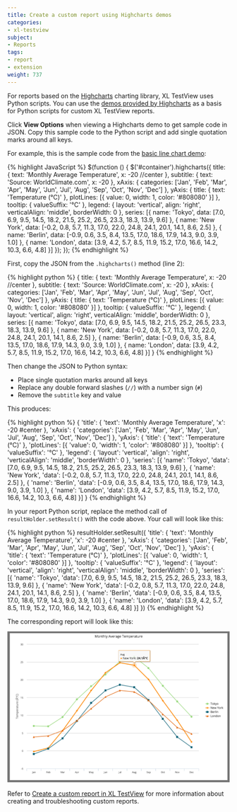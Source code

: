 ```yaml
---
title: Create a custom report using Highcharts demos
categories:
- xl-testview
subject:
- Reports
tags:
- report
- extension
weight: 737
---
```


For reports based on the [Highcharts](http://www.highcharts.com/) charting library, XL TestView uses Python scripts. You can use the [demos provided by Highcharts](http://www.highcharts.com/demo) as a basis for Python scripts for custom XL TestView reports.

Click **View Options** when viewing a Highcharts demo to get sample code in JSON. Copy this sample code to the Python script and add single quotation marks around all keys.

For example, this is the sample code from the [basic line chart demo](http://www.highcharts.com/demo/line-basic):

{% highlight JavaScript %}
$(function () {
    $('#container').highcharts({
        title: {
            text: 'Monthly Average Temperature',
            x: -20 //center
        },
        subtitle: {
            text: 'Source: WorldClimate.com',
            x: -20
        },
        xAxis: {
            categories: ['Jan', 'Feb', 'Mar', 'Apr', 'May', 'Jun',
                'Jul', 'Aug', 'Sep', 'Oct', 'Nov', 'Dec']
        },
        yAxis: {
            title: {
                text: 'Temperature (°C)'
            },
            plotLines: [{
                value: 0,
                width: 1,
                color: '#808080'
            }]
        },
        tooltip: {
            valueSuffix: '°C'
        },
        legend: {
            layout: 'vertical',
            align: 'right',
            verticalAlign: 'middle',
            borderWidth: 0
        },
        series: [{
            name: 'Tokyo',
            data: [7.0, 6.9, 9.5, 14.5, 18.2, 21.5, 25.2, 26.5, 23.3, 18.3, 13.9, 9.6]
        }, {
            name: 'New York',
            data: [-0.2, 0.8, 5.7, 11.3, 17.0, 22.0, 24.8, 24.1, 20.1, 14.1, 8.6, 2.5]
        }, {
            name: 'Berlin',
            data: [-0.9, 0.6, 3.5, 8.4, 13.5, 17.0, 18.6, 17.9, 14.3, 9.0, 3.9, 1.0]
        }, {
            name: 'London',
            data: [3.9, 4.2, 5.7, 8.5, 11.9, 15.2, 17.0, 16.6, 14.2, 10.3, 6.6, 4.8]
        }]
    });
});
{% endhighlight %}

First, copy the JSON from the `.highcharts()` method (line 2):

{% highlight python %}
{
    title: {
        text: 'Monthly Average Temperature',
        x: -20 //center
    },
    subtitle: {
        text: 'Source: WorldClimate.com',
        x: -20
    },
    xAxis: {
        categories: ['Jan', 'Feb', 'Mar', 'Apr', 'May', 'Jun',
            'Jul', 'Aug', 'Sep', 'Oct', 'Nov', 'Dec']
    },
    yAxis: {
        title: {
            text: 'Temperature (°C)'
        },
        plotLines: [{
            value: 0,
            width: 1,
            color: '#808080'
        }]
    },
    tooltip: {
        valueSuffix: '°C'
    },
    legend: {
        layout: 'vertical',
        align: 'right',
        verticalAlign: 'middle',
        borderWidth: 0
    },
    series: [{
        name: 'Tokyo',
        data: [7.0, 6.9, 9.5, 14.5, 18.2, 21.5, 25.2, 26.5, 23.3, 18.3, 13.9, 9.6]
    }, {
        name: 'New York',
        data: [-0.2, 0.8, 5.7, 11.3, 17.0, 22.0, 24.8, 24.1, 20.1, 14.1, 8.6, 2.5]
    }, {
        name: 'Berlin',
        data: [-0.9, 0.6, 3.5, 8.4, 13.5, 17.0, 18.6, 17.9, 14.3, 9.0, 3.9, 1.0]
    }, {
        name: 'London',
        data: [3.9, 4.2, 5.7, 8.5, 11.9, 15.2, 17.0, 16.6, 14.2, 10.3, 6.6, 4.8]
    }]
}
{% endhighlight %}

Then change the JSON to Python syntax:

* Place single quotation marks around all keys
* Replace any double forward slashes (`//`) with a number sign (`#`)
* Remove the `subtitle` key and value

This produces:

{% highlight python %}
{
    'title': {
        'text': 'Monthly Average Temperature',
        'x': -20 #center
    },
    'xAxis': {
        'categories': ['Jan', 'Feb', 'Mar', 'Apr', 'May', 'Jun',
            'Jul', 'Aug', 'Sep', 'Oct', 'Nov', 'Dec']
    },
    'yAxis': {
        'title': {
            'text': 'Temperature (°C)'
        },
        'plotLines': [{
            'value': 0,
            'width': 1,
            'color': '#808080'
        }]
    },
    'tooltip': {
        'valueSuffix': '°C'
    },
    'legend': {
        'layout': 'vertical',
        'align': 'right',
        'verticalAlign': 'middle',
        'borderWidth': 0
    },
    'series': [{
        'name': 'Tokyo',
        'data': [7.0, 6.9, 9.5, 14.5, 18.2, 21.5, 25.2, 26.5, 23.3, 18.3, 13.9, 9.6]
    }, {
        'name': 'New York',
        'data': [-0.2, 0.8, 5.7, 11.3, 17.0, 22.0, 24.8, 24.1, 20.1, 14.1, 8.6, 2.5]
    }, {
        'name': 'Berlin',
        'data': [-0.9, 0.6, 3.5, 8.4, 13.5, 17.0, 18.6, 17.9, 14.3, 9.0, 3.9, 1.0]
    }, {
        'name': 'London',
        'data': [3.9, 4.2, 5.7, 8.5, 11.9, 15.2, 17.0, 16.6, 14.2, 10.3, 6.6, 4.8]
    }]
}
{% endhighlight %}

In your report Python script, replace the method call of `resultHolder.setResult()` with the code above. Your call will look like this:

{% highlight python %}
resultHolder.setResult({
    'title': {
        'text': 'Monthly Average Temperature',
        'x': -20 #center
    },
    'xAxis': {
        'categories': ['Jan', 'Feb', 'Mar', 'Apr', 'May', 'Jun',
            'Jul', 'Aug', 'Sep', 'Oct', 'Nov', 'Dec']
    },
    'yAxis': {
        'title': {
            'text': 'Temperature (°C)'
        },
        'plotLines': [{
            'value': 0,
            'width': 1,
            'color': '#808080'
        }]
    },
    'tooltip': {
        'valueSuffix': '°C'
    },
    'legend': {
        'layout': 'vertical',
        'align': 'right',
        'verticalAlign': 'middle',
        'borderWidth': 0
    },
    'series': [{
        'name': 'Tokyo',
        'data': [7.0, 6.9, 9.5, 14.5, 18.2, 21.5, 25.2, 26.5, 23.3, 18.3, 13.9, 9.6]
    }, {
        'name': 'New York',
        'data': [-0.2, 0.8, 5.7, 11.3, 17.0, 22.0, 24.8, 24.1, 20.1, 14.1, 8.6, 2.5]
    }, {
        'name': 'Berlin',
        'data': [-0.9, 0.6, 3.5, 8.4, 13.5, 17.0, 18.6, 17.9, 14.3, 9.0, 3.9, 1.0]
    }, {
        'name': 'London',
        'data': [3.9, 4.2, 5.7, 8.5, 11.9, 15.2, 17.0, 16.6, 14.2, 10.3, 6.6, 4.8]
    }]
})
{% endhighlight %}

The corresponding report will look like this:

![image](images/using-highchart-demo-line-example.png)

Refer to [Create a custom report in XL TestView](/xl-testview/how-to/create-a-custom-report.html) for more information about creating and troubleshooting custom reports.
